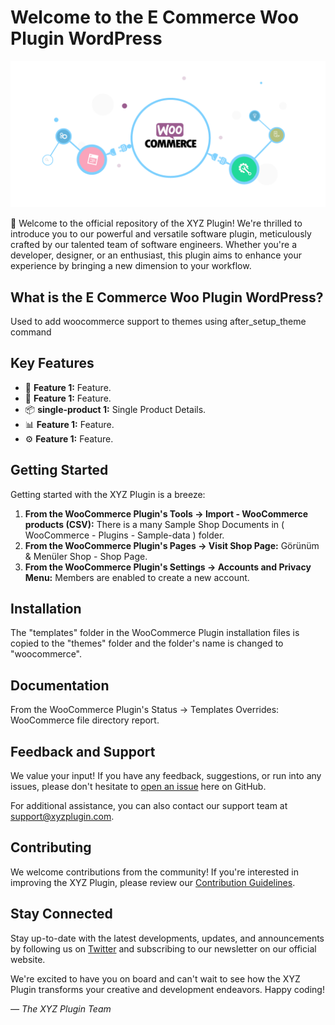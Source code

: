 # Welcome to the E Commerce Woo Plugin WordPress

![Plugin Logo](plugin_logo.png)

👋 Welcome to the official repository of the XYZ Plugin! We're thrilled to introduce you to our powerful and versatile software plugin, meticulously crafted by our talented team of software engineers. Whether you're a developer, designer, or an enthusiast, this plugin aims to enhance your experience by bringing a new dimension to your workflow.

## What is the E Commerce Woo Plugin WordPress?

Used to add woocommerce support to themes using after_setup_theme command

## Key Features

- 🚀 **Feature 1:** Feature.
- 🎨 **Feature 1:** Feature.
- 📦 **single-product 1:** Single Product Details.
- 📊 **Feature 1:** Feature.
- ⚙️ **Feature 1:** Feature.

## Getting Started

Getting started with the XYZ Plugin is a breeze:

1. **From the WooCommerce Plugin's Tools -> Import - WooCommerce products (CSV):** There is a many Sample Shop Documents in ( WooCommerce - Plugins - Sample-data ) folder.
2. **From the WooCommerce Plugin's Pages -> Visit Shop Page:** Görünüm & Menüler Shop - Shop Page.
3. **From the WooCommerce Plugin's Settings -> Accounts and Privacy Menu:** Members are enabled to create a new account.

## Installation

The "templates" folder in the WooCommerce Plugin installation files is copied to the "themes" folder and the folder's name is changed to "woocommerce".

## Documentation

From the WooCommerce Plugin's Status -> Templates Overrides: WooCommerce file directory report.

## Feedback and Support

We value your input! If you have any feedback, suggestions, or run into any issues, please don't hesitate to [open an issue](../../issues) here on GitHub.

For additional assistance, you can also contact our support team at support@xyzplugin.com.

## Contributing

We welcome contributions from the community! If you're interested in improving the XYZ Plugin, please review our [Contribution Guidelines](contributing.md).

## Stay Connected

Stay up-to-date with the latest developments, updates, and announcements by following us on [Twitter](https://twitter.com/xyzplugin) and subscribing to our newsletter on our official website.

We're excited to have you on board and can't wait to see how the XYZ Plugin transforms your creative and development endeavors. Happy coding!

*— The XYZ Plugin Team*

